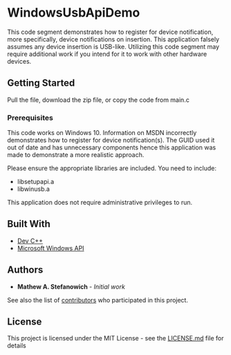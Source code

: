 # WindowsUsbApiDemo

This code segment demonstrates how to register for device notification, more specifically, device notifications on insertion. This application falsely assumes any device insertion is USB-like. Utilizing this code segment may require additional work if you intend for it to work with other hardware devices.

## Getting Started

Pull the file, download the zip file, or copy the code from main.c

### Prerequisites

This code works on Windows 10. Information on MSDN incorrectly demonstrates how to register for device notification(s). The GUID used it out of date and has unnecessary components hence this application was made to demonstrate a more realistic approach.

Please ensure the appropriate libraries are included. You need to include:

* libsetupapi.a
* libwinusb.a

This application does not require administrative privileges to run.

## Built With

* [Dev C++](https://sourceforge.net/projects/orwelldevcpp/)
* [Microsoft Windows API](https://msdn.microsoft.com/en-us/library/aa383723(VS.85).aspx)

## Authors

* **Mathew A. Stefanowich** - *Initial work*

See also the list of [contributors](https://github.com/your/project/contributors) who participated in this project.

## License

This project is licensed under the MIT License - see the [LICENSE.md](LICENSE.md) file for details
